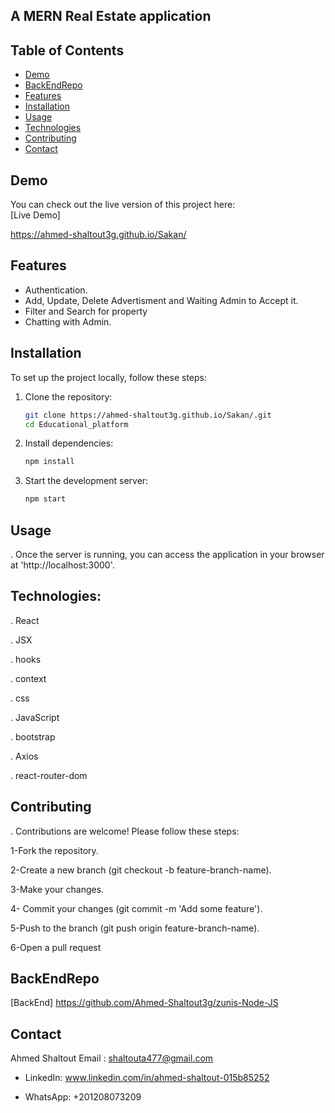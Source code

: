 
## A MERN Real Estate application


## Table of Contents
- [Demo](#demo)
- [BackEndRepo](#backend)
- [Features](#features)
- [Installation](#installation)
- [Usage](#usage)
- [Technologies](#technologies)
- [Contributing](#contributing)
- [Contact](#contact)

## Demo
You can check out the live version of this project here:  
[Live Demo]

https://ahmed-shaltout3g.github.io/Sakan/


## Features
- Authentication.
- Add, Update, Delete Advertisment and Waiting Admin to Accept it.
- Filter and Search for property
- Chatting with Admin.

## Installation
To set up the project locally, follow these steps:

1. Clone the repository:
   ```sh
   git clone https://ahmed-shaltout3g.github.io/Sakan/.git
   cd Educational_platform


2. Install dependencies:
   ```sh
   npm install

3. Start the development server:
   ```sh
   npm start

## Usage
. Once the server is running, you can access the application in your browser at 'http://localhost:3000'.

## Technologies:

. React

. JSX

. hooks

. context

. css

. JavaScript

. bootstrap

. Axios

. react-router-dom

## Contributing
. Contributions are welcome! Please follow these steps:

1-Fork the repository.

2-Create a new branch (git checkout -b feature-branch-name). 

3-Make your changes.

4- Commit your changes (git commit -m 'Add some feature'). 

5-Push to the branch (git push origin feature-branch-name). 

6-Open a pull request

## BackEndRepo

[BackEnd]
https://github.com/Ahmed-Shaltout3g/zunis-Node-JS


## Contact

Ahmed Shaltout Email : shaltouta477@gmail.com

- LinkedIn: www.linkedin.com/in/ahmed-shaltout-015b85252

- WhatsApp: +201208073209


